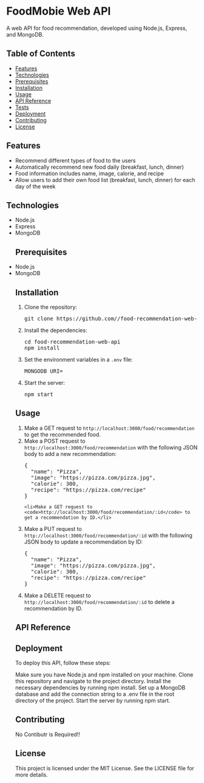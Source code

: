 <h1>FoodMobie Web API</h1>
<p>A web API for food recommendation, developed using Node.js, Express, and MongoDB.</p>
<h2>Table of Contents</h2>
<ul>
  <li><a href="#features">Features</a></li>
  <li><a href="#technologies">Technologies</a></li>
  <li><a href="#prerequisites">Prerequisites</a></li>
  <li><a href="#installation">Installation</a></li>
  <li><a href="#usage">Usage</a></li>
  <li><a href="#api-reference">API Reference</a></li>
  <li><a href="#tests">Tests</a></li>
  <li><a href="#deployment">Deployment</a></li>
  <li><a href="#contributing">Contributing</a></li>
  <li><a href="#license">License</a></li>
</ul>
<h2 id="features">Features</h2>
<ul>
  <li>Recommend different types of food to the users</li>
  <li>Automatically recommend new food daily (breakfast, lunch, dinner)</li>
  <li>Food information includes name, image, calorie, and recipe</li>
  <li>Allow users to add their own food list (breakfast, lunch, dinner) for each day of the week</li>
</ul>
<h2 id="technologies">Technologies</h2>
<ul>
<p>
  <li>Node.js</li>
  <li>Express</li>
  <li>MongoDB</li>
</p>
<h2 id="prerequisites">Prerequisites</h2>
<p>
  <li>Node.js</li>
  <li>MongoDB</li>
</p>
<h2 id="installation">Installation</h2>
<ol>
  <li>Clone the repository:
<pre>
git clone https://github.com/<USERNAME>/food-recommendation-web-api.git
</pre>
  </li>
  <li>Install the dependencies:
<pre>
cd food-recommendation-web-api
npm install
</pre>
  </li>
  <li>Set the environment variables in a <code>.env</code> file:
<pre>
MONGODB_URI=<mongodb_connection_string>
</pre>
  </li>
  <li>Start the server:
<pre>
npm start
</pre>
  </li>
</ol>
<h2 id="usage">Usage</h2>
<ol>
  <li>Make a GET request to <code>http://localhost:3000/food/recommendation</code> to get the recommended food.</li>
  <li>Make a POST request to <code>http://localhost:3000/food/recommendation</code> with the following JSON body to add a new recommendation:
<pre>
{
  "name": "Pizza",
  "image": "https://pizza.com/pizza.jpg",
  "calorie": 300,
  "recipe": "https://pizza.com/recipe"
}
</pre>

    <li>Make a GET request to <code>http://localhost:3000/food/recommendation/:id</code> to get a recommendation by ID.</li>
  <li>Make a PUT request to <code>http://localhost:3000/food/recommendation/:id</code> with the following JSON body to update a recommendation by ID:
<pre>
{
  "name": "Pizza",
  "image": "https://pizza.com/pizza.jpg",
  "calorie": 300,
  "recipe": "https://pizza.com/recipe"
}
</pre>
  </li>
  <li>Make a DELETE request to <code>http://localhost:3000/food/recommendation/:id</code> to delete a recommendation by ID.</li>
</ol>
<h2 id="api-reference">API Reference</h2>


 <h2 id="deployment">Deployment</h2>
To deploy this API, follow these steps:

Make sure you have Node.js and npm installed on your machine.
Clone this repository and navigate to the project directory.
Install the necessary dependencies by running npm install.
Set up a MongoDB database and add the connection string to a .env file in the root directory of the project.
Start the server by running npm start.
<h2 id="contributing">Contributing</h2>
No Contibutr is Required!!
<h2 id="license">License</h2>
This project is licensed under the MIT License. See the LICENSE file for more details.
